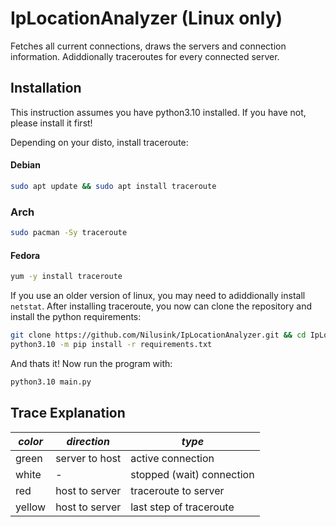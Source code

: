 # IpLocationAnalyzer (Linux only)

Fetches all current connections, draws the servers and connection information. Adiddionally traceroutes for every connected server.

## Installation

This instruction assumes you have python3.10 installed. If you have not, please install it first!

Depending on your disto, install traceroute:

#### Debian

```bash
sudo apt update && sudo apt install traceroute
```

### Arch

```bash
sudo pacman -Sy traceroute
```

#### Fedora

```bash
yum -y install traceroute
```

If you use an older version of linux, you may need to adiddionally install `netstat`.
After installing traceroute, you now can clone the repository and install the python requirements:

```bash
git clone https://github.com/Nilusink/IpLocationAnalyzer.git && cd IpLocationAnalyer
python3.10 -m pip install -r requirements.txt
```

And thats it! Now run the program with:

```bash
python3.10 main.py
```

## Trace Explanation


|  *color* | *direction*    | *type*                    |
| ---------- | ---------------- | --------------------------- |
| green    | server to host | active connection         |
| white    | -              | stopped (wait) connection |
| red      | host to server | traceroute to server      |
| yellow   | host to server | last step of traceroute   |
